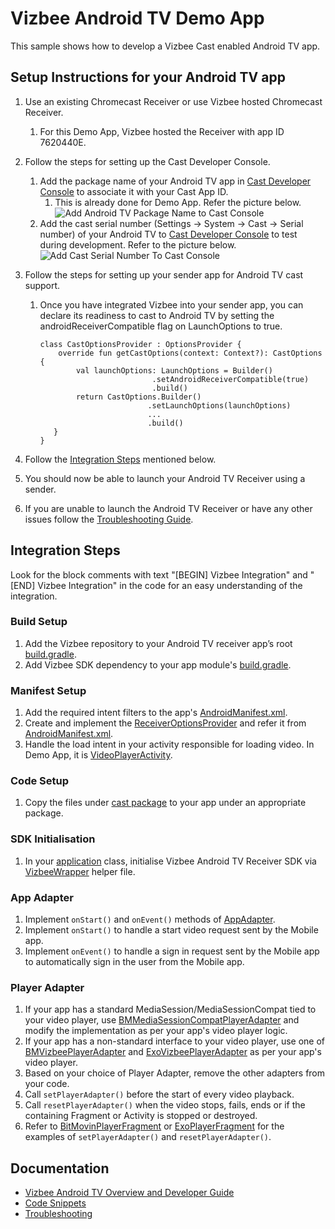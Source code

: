 # Vizbee Android TV Demo App

This sample shows how to develop a Vizbee Cast enabled Android TV app.

## Setup Instructions for your Android TV app
1. Use an existing Chromecast Receiver or use Vizbee hosted Chromecast Receiver.
   1. For this Demo App, Vizbee hosted the Receiver with app ID 7620440E.
2. Follow the steps for setting up the Cast Developer Console.
   1. Add the package name of your Android TV app in [Cast Developer Console](https://cast.google.com/publish) to associate it with your Cast App ID.
      1. This is already done for Demo App. Refer the picture below.
      ![Add Android TV Package Name to Cast Console](https://static.claspws.tv/images/integration/androidtv/cast_console_demo_package_name.png)
   2. Add the cast serial number (Settings -> System -> Cast -> Serial number) of your Android TV to [Cast Developer Console](https://cast.google.com/publish) to test during development. Refer to the picture below.
      ![Add Cast Serial Number To Cast Console](https://static.claspws.tv/images/integration/androidtv/add_cast_serial_number_to_cast_console.png)
   
3. Follow the steps for setting up your sender app for Android TV cast support.
   1. Once you have integrated Vizbee into your sender app, you can declare its readiness to cast 
      to Android TV by setting the androidReceiverCompatible flag on LaunchOptions to true.
      ```
      class CastOptionsProvider : OptionsProvider {
          override fun getCastOptions(context: Context?): CastOptions {
              val launchOptions: LaunchOptions = Builder()
                               .setAndroidReceiverCompatible(true)
                               .build()
              return CastOptions.Builder()
                              .setLaunchOptions(launchOptions)
                              ...
                              .build()
         }
      }
4. Follow the [Integration Steps](#integration-steps) mentioned below.
5. You should now be able to launch your Android TV Receiver using a sender.
6. If you are unable to launch the Android TV Receiver or have any other issues follow the [Troubleshooting Guide](https://console.vizbee.tv/app/vzb2000001/develop/guides/firetv-androidtv-troubleshooting-snippets).

## Integration Steps
Look for the block comments with text "[BEGIN] Vizbee Integration" and "[END] Vizbee Integration" in the code for an easy understanding of the integration.

### Build Setup
1. Add the Vizbee repository to your Android TV receiver app’s root [build.gradle](/build.gradle).
2. Add Vizbee SDK dependency to your app module's [build.gradle](/app/build.gradle).

### Manifest Setup
1. Add the required intent filters to the app's [AndroidManifest.xml](/app/src/main/AndroidManifest.xml).
2. Create and implement the [ReceiverOptionsProvider](/app/src/main/java/tv/vizbee/demo/atvreceiver/cast/CastReceiverOptionsProvider.java) and refer it from [AndroidManifest.xml](/app/src/main/AndroidManifest.xml).
3. Handle the load intent in your activity responsible for loading video. In Demo App, it is [VideoPlayerActivity](/app/src/main/java/tv/vizbee/demo/atvreceiver/ui/VideoPlayerActivity.java).

### Code Setup
1. Copy the files under [cast package](/app/src/main/java/tv/vizbee/demo/atvreceiver/cast) to your app under an appropriate package.

### SDK Initialisation
1. In your [application](/app/src/main/java/tv/vizbee/demo/atvreceiver/ATVVZBDemoApplication.java) class, initialise Vizbee Android TV Receiver SDK via [VizbeeWrapper](/app/src/main/java/tv/vizbee/demo/atvreceiver/cast/VizbeeWrapper.java) helper file.

### App Adapter
1. Implement `onStart()` and `onEvent()` methods of [AppAdapter](app/src/main/java/tv/vizbee/demo/atvreceiver/cast/AppAdapter.java).
2. Implement `onStart()` to handle a start video request sent by the Mobile app.
3. Implement `onEvent()` to handle a sign in request sent by the Mobile app to automatically sign in the user from the Mobile app.

### Player Adapter
1. If your app has a standard MediaSession/MediaSessionCompat tied to your video player, use [BMMediaSessionCompatPlayerAdapter](app/src/main/java/tv/vizbee/demo/atvreceiver/cast/bitmovinplayer/BMMediaSessionCompatPlayerAdapter.java) and modify the implementation as per your app's video player logic.
2. If your app has a non-standard interface to your video player, use one of [BMVizbeePlayerAdapter](app/src/main/java/tv/vizbee/demo/atvreceiver/cast/bitmovinplayer/BMVizbeePlayerAdapter.java) and [ExoVizbeePlayerAdapter](app/src/main/java/tv/vizbee/demo/atvreceiver/cast/bitmovinplayer/BMVizbeePlayerAdapter.java) as per your app's video player.
3. Based on your choice of Player Adapter, remove the other adapters from your code.
4. Call `setPlayerAdapter()` before the start of every video playback.
5. Call `resetPlayerAdapter()` when the video stops, fails, ends or if the containing Fragment or Activity is stopped or destroyed.
6. Refer to [BitMovinPlayerFragment](app/src/main/java/tv/vizbee/demo/atvreceiver/player/BitMovinPlayerFragment.java) or [ExoPlayerFragment](app/src/main/java/tv/vizbee/demo/atvreceiver/player/ExoPlayerFragment.java) for the examples of `setPlayerAdapter()` and `resetPlayerAdapter()`.


## Documentation
* [Vizbee Android TV Overview and Developer Guide](https://console.vizbee.tv/app/vzb2000001/develop/guides/firetv-androidtv-sdk)
* [Code Snippets](https://console.vizbee.tv/app/vzb2000001/develop/guides/firetv-androidtv-snippets)
* [Troubleshooting](https://console.vizbee.tv/app/vzb2000001/develop/guides/firetv-androidtv-troubleshooting-snippets)
